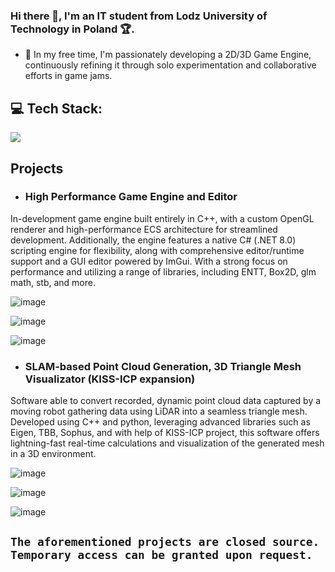 ### Hi there 👋, I'm an IT student from Lodz University of Technology in Poland :trophy:. 

- 🔭 In my free time, I'm passionately developing a 2D/3D Game Engine, continuously refining it through solo experimentation and collaborative efforts in game jams.

## 💻 Tech Stack:
<img src="https://skillicons.dev/icons?i=c,cpp,cs,arduino,docker,php,postgres,linux,visualstudio" />

## Projects

- ### High Performance Game Engine and Editor
In-development game engine built entirely in C++, with a custom OpenGL renderer and high-performance ECS architecture for streamlined development. Additionally, the engine features a native C# (.NET 8.0) scripting engine for flexibility, along with comprehensive editor/runtime support and a GUI editor powered by ImGui. With a strong focus on performance and utilizing a range of libraries, including ENTT, Box2D, glm math, stb, and more.

![image](https://github.com/Tycjan-Fortuna-IT/Tycjan-Fortuna-IT/assets/114949616/66173b15-1c05-4456-a046-230018c52a84)

![image](https://github.com/Tycjan-Fortuna-IT/Tycjan-Fortuna-IT/assets/114949616/2142b10e-5ee9-454a-91eb-ec77b0ceacb7)

![image](https://github.com/Tycjan-Fortuna-IT/Tycjan-Fortuna-IT/assets/114949616/ff76092d-de2f-444a-8905-6bb2df338fd4)

- ### SLAM-based Point Cloud Generation, 3D Triangle Mesh Visualizator (KISS-ICP expansion)
Software able to convert recorded, dynamic point cloud data captured by a moving robot gathering data using LiDAR into a seamless triangle mesh. Developed using C++ and python, leveraging advanced libraries such as Eigen, TBB, Sophus, and with help of KISS-ICP project, this software offers lightning-fast real-time calculations and visualization of the generated mesh in a 3D environment.

![image](https://github.com/Tycjan-Fortuna-IT/Tycjan-Fortuna-IT/assets/114949616/a1ec9279-6537-4d59-a723-c04abd08696c)

![image](https://github.com/Tycjan-Fortuna-IT/Tycjan-Fortuna-IT/assets/114949616/956b6150-7720-44f3-9694-4f8039621830)

![image](https://github.com/Tycjan-Fortuna-IT/Tycjan-Fortuna-IT/assets/114949616/c0aea5ba-6adc-4a32-926c-47fc84af2816)

## `The aforementioned projects are closed source. Temporary access can be granted upon request.`
